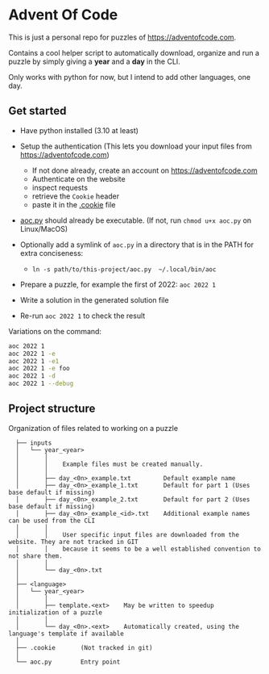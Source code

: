 # Advent Of Code

This is just a personal repo for puzzles of https://adventofcode.com.

Contains a cool helper script to automatically download, organize and run a
puzzle by simply giving a **year** and a **day** in the CLI.

Only works with python for now, but I intend to add other languages, one day.

## Get started

- Have python installed (3.10 at least)

- Setup the authentication
  (This lets you download your input files from https://adventofcode.com)

  - If not done already, create an account on https://adventofcode.com
  - Authenticate on the website
  - inspect requests
  - retrieve the `Cookie` header
  - paste it in the [.cookie](./.cookie) file

- [aoc.py](./aoc.py) should already be executable.
  (If not, run `chmod u+x aoc.py` on Linux/MacOS)

- Optionally add a symlink of `aoc.py` in a directory that is in the PATH for extra conciseness:
  - `ln -s path/to/this-project/aoc.py  ~/.local/bin/aoc`

- Prepare a puzzle, for example the first of 2022: `aoc 2022 1`

- Write a solution in the generated solution file

- Re-run `aoc 2022 1` to check the result

Variations on the command:

```sh
aoc 2022 1
aoc 2022 1 -e
aoc 2022 1 -e1
aoc 2022 1 -e foo
aoc 2022 1 -d
aoc 2022 1 --debug
```

## Project structure

Organization of files related to working on a puzzle

```
  ├── inputs
  │   └── year_<year>
  │       │
  │       │    Example files must be created manually.
  │       │
  │       ├── day_<0n>_example.txt         Default example name
  │       ├── day_<0n>_example_1.txt       Default for part 1 (Uses base default if missing)
  │       ├── day_<0n>_example_2.txt       Default for part 2 (Uses base default if missing)
  │       ├── day_<0n>_example_<id>.txt    Additional example names can be used from the CLI
  │       │
  │       │    User specific input files are downloaded from the website. They are not tracked in GIT
  │       │    because it seems to be a well established convention to not share them.
  │       │
  │       └── day_<0n>.txt
  │
  ├── <language>
  │   └── year_<year>
  │       │
  │       ├── template.<ext>    May be written to speedup initialization of a puzzle
  │       │
  │       └── day_<0n>.<ext>    Automatically created, using the language's template if available
  │
  ├── .cookie       (Not tracked in git)
  │
  └── aoc.py        Entry point
```
